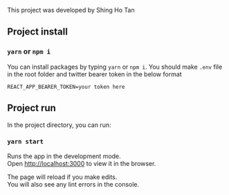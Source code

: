 This project was developed by Shing Ho Tan

## Project install

### `yarn` or `npm i`

You can install packages by typing `yarn` or `npm i`.
You should make `.env` file in the root folder and twitter bearer token in the below format
```
REACT_APP_BEARER_TOKEN=your token here
```

## Project run

In the project directory, you can run:

### `yarn start`

Runs the app in the development mode.<br />
Open [http://localhost:3000](http://localhost:3000) to view it in the browser.

The page will reload if you make edits.<br />
You will also see any lint errors in the console.
